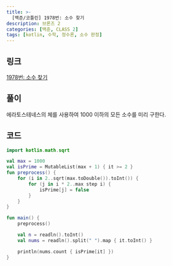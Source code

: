 ```yaml
---
title: >-
  [백준/코틀린] 1978번: 소수 찾기
description: 브론즈 2
categories: [백준, CLASS 2]
tags: [kotlin, 수학, 정수론, 소수 판정]
---
```


## 링크
[1978번: 소수 찾기](https://www.acmicpc.net/problem/1978)

## 풀이
에라토스테네스의 체를 사용하여 1000 이하의 모든 소수를 미리 구한다.

## 코드
```kotlin
import kotlin.math.sqrt

val max = 1000
val isPrime = MutableList(max + 1) { it >= 2 }
fun preprocess() {
    for (i in 2..sqrt(max.toDouble()).toInt()) {
        for (j in i * 2..max step i) {
            isPrime[j] = false
        }
    }
}

fun main() {
    preprocess()

    val n = readln().toInt()
    val nums = readln().split(" ").map { it.toInt() }

    println(nums.count { isPrime[it] })
}

```
